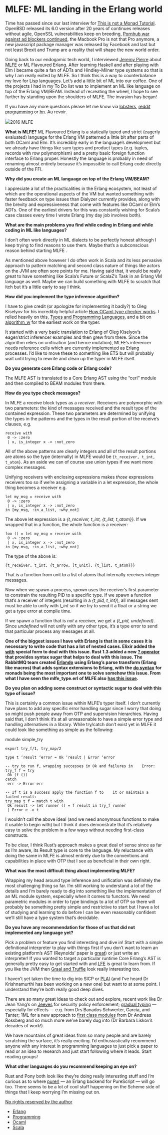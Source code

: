 # MLFE: ML landing in the Erlang world

Time has passed since our last interview for [This is not a Monad Tutorial](http://notamonadtutorial.com/). OpenBSD released its 6.0 version after 20 years of continues releases without agile, OpenSSL vulnerabilities keep on breeding, [Pornhub war against ad blockers continued](http://blog.bugreplay.com/post/152579164219/pornhubdodgesadblockersusingwebsockets), the Macbook Pro is not that Pro anymore, a new javascript package manager was released by Facebook and last but not least Brexit and Trump are a reality that will shape the new world order.

Going back to our endogamic tech world, I interviewed [Jeremy Pierre](http://noisycode.com/) about [MLFE](https://github.com/j14159/mlfe) or ML Flavoured Erlang. After learning Haskell and after playing with Elm I became quite a fan of ADTs and Hindley-Milner type systems so that is why I am really exited by MLFE. So I think this is a way to counterbalance my love for Lisp languages. Let’s add a little bit of ML into our coffee. One of the projects I had in my To Do list was to implement an ML like language on top of the Erlang VM/BEAM. Instead of recreating the wheel, I hope to see further by standing upon the shoulders of MLFE. The invasion has began!

If you have any more questions please let me know via [lobsters](https://lobste.rs/s/vw8zb2/d_day_invasion_with_mlfe_ml_landing_erlang), [reddit programming](https://www.reddit.com/r/programming/comments/5d2ooi/dday_invasion_with_mlfe_ml_landing_in_the_erlang/) or [hn](https://news.ycombinator.com/item?id=12958099). Au revoir.

![](https://miro.medium.com/max/410/1*VHoeeRQqosE3Woi37aHFeA.jpeg)2016 MLFE

**What is MLFE?**
ML Flavoured Erlang is a statically typed and strict (eagerly evaluated) language for the Erlang VM patterned a little bit after parts of both OCaml and Elm. It’s incredibly early in the language’s development but we already have things like sum types and product types (e.g. tuples, records with row polymorphism) and a pretty basic foreign function interface to Erlang proper. Honestly the language is probably in need of renaming almost entirely because it’s impossible to call Erlang code directly outside of the FFI.  
  
**Why did you create an ML language on top of the Erlang VM/BEAM?**

I appreciate a lot of the practicalities in the Erlang ecosystem, not least of which are the operational aspects of the VM but wanted something with faster feedback on type issues than Dialyzer currently provides, along with the brevity and expressiveness that come with features like OCaml or Elm’s ADTs. One of the earliest drivers for this was constantly wishing for Scala’s case classes every time I wrote Erlang (my day job involves both).

**What are the main problems you find while coding in Erlang and while coding in ML like languages?**

I don’t often work directly in ML dialects to be perfectly honest although I keep trying to find reasons to use them. Maybe that’s a subconscious reason behind starting MLFE .

As mentioned above however I do often work in Scala and its less pervasive approach to pattern matching and second class nature of things like actors on the JVM are often sore points for me. Having said that, it would be really great to have something like Scala’s Future or ScalaZ’s Task in an Erlang VM language as well. Maybe we can build something with MLFE to scratch that itch but it’s a little early to say I think.

**How did you implement the type inference algorithm?**

I have to give credit (or apologize for implementing it badly?) to Oleg Kiselyov for his incredibly helpful article [How OCaml type checker works](http://okmij.org/ftp/ML/generalization.html). I relied heavily on this, [Types and Programming Languages](https://www.cis.upenn.edu/~bcpierce/tapl/), and a bit on [algorithm_w](https://github.com/tomprimozic/type-systems/tree/master/algorithm_w) for the earliest work on the typer.

It started with a very basic translation to Erlang of Oleg Kiselyov’s eager/strict inferencer examples and then grew from there. Since the algorithm relies on unification (and hence mutation), MLFE’s inferencer needs reference cells which are currently implemented as Erlang processes. I’d like to move these to something like ETS but will probably wait until trying to rewrite and clean up the typer in MLFE itself.  
  
**Do you generate core Erlang code or Erlang code?**

The MLFE AST is translated to a Core Erlang AST using the “cerl” module and then compiled to BEAM modules from there.

**How do you type check messages?**

In MLFE a receive block types as a _receiver_. Receivers are polymorphic with two parameters: the kind of messages received and the result type of the contained expression. These two parameters are determined by unifying the types in the patterns and the types in the result portion of the receive’s clauses, e.g.

    receive with   
     0 -> :zero  
     | x, is_integer x -> :not_zero
     
All of the above patterns are clearly integers and all of the result portions are atoms so the type (internally) in MLFE would be `{t_receiver, t_int, t_atom}`. As an aside we can of course use union types if we want more complex messages.

Unifying receivers with enclosing expressions makes _those_ expressions receivers too so if we’re assigning a variable in a let expression, the whole thing becomes a receiver e.g.

    let my_msg = receive with  
     0 -> :zero  
     | x, is_integer x -> :not_zero   
    in [my_msg, :in_a_list, :why_not]

The above let expression is a _{t_receiver, t_int, {t_list, t_atom}}._ If we wrapped that in a function, the whole function is a receiver:

    foo () = let my_msg = receive with   
     0 -> :zero  
     | x, is_integer x -> :not_zero   
    in [my_msg, :in_a_list, :why_not]

The type of the above is:

    {t_receiver, t_int, {t_arrow, [t_unit], {t_list, t_atom}}}
    
That is a function from unit to a list of atoms that internally receives integer messages.

Now when we spawn a process, _spawn_ uses the receiver’s first parameter to constrain the resulting PID to a specific type. If we spawn a function that’s a receiver of integers (resulting in a _{t_pid, t_int}_), all messages sent must be able to unify with _t_int_ so if we try to send it a float or a string we get a type error at compile time.

If we spawn a function that is _not_ a receiver, we get a _{t_pid, undefined}_. Since _undefined_ will not unify with any other type, it’s a type error to send that particular process any messages at all.

**One of the biggest issues I have with Erlang is that in some cases it is necessary to write code that has a lot of nested cases. Elixir added the** [**with**](http://learningelixir.joekain.com/learning-elixir-with/) **special form to deal with this issue. Rust 1.3 added a new** [**? operator**](https://blog.rust-lang.org/2016/11/10/Rust-1.13.html#the--operator) **that provides syntax sugar that helps to deal with this issue. The RabbitMQ team created** [**Erlando**](https://www.rabbitmq.com/blog/2011/05/17/can-you-hear-the-drums-erlando/) **using Erlang’s parse transform (Erlang like macros) that adds syntax extensions to Erlang, with the** [**do syntax**](https://github.com/rabbitmq/erlando#user-content-lots-of-different-types-of-monads) **for monads being the most important one to solve somehow this issue. From what I have seen the mlfe_type.erl of MLFE also** [**has this issue**](https://github.com/j14159/mlfe/blob/master/src/mlfe_typer.erl#L403-L427)**.**

**Do you plan on adding some construct or syntactic sugar to deal with this type of issue?**

This is certainly a common issue within MLFE’s typer itself. I don’t currently have plans to add any specific error handling sugar since I worry that doing so might push people away from OTP and supervision hierarchies. Having said that, I don’t think it’s at all unreasonable to have a simple error type and handling alternatives in a library. While try/catch don’t exist yet in MLFE it could look like something as simple as the following:


 module simple_try 
    
    export try_f/1, try_map/2
    
    type t ‘result ‘error = Ok ‘result | Error ‘error
    
    -- try to run f, wrapping successes in Ok and failures in    Error:  
    try_f f = try  
     Ok (f ())  
    catch  
     err -> Error err
     
    -- If t is a success apply the function f to    it or maintain a failed result:  
    try_map t f = match t with  
     Ok result -> let runner () = f result in try_f runner  
     | Error e -> t

I wouldn’t call the above ideal (and we need anonymous functions to make it usable to begin with) but I think it does demonstrate that it’s relatively easy to solve the problem in a few ways without needing first-class constructs.

To be clear, I think Rust’s approach makes a great deal of sense since as far as I’m aware, its Result type is core to the language. My reluctance with doing the same in MLFE is almost entirely due to the conventions and capabilities in place with OTP that I see as beneficial in their own right.

**What was the most difficult thing about implementing MLFE?**

Wrapping my head around type inference and unification was definitely the most challenging thing so far. I’m still working to understand a lot of the details and I’m barely ready to dig into something like the implementation of an ML module system, especially when it comes to functors. We need parametric modules in order to type bindings to a lot of OTP so there will probably be something pretty simple and restrictive to start but I have a lot of studying and learning to do before I can be even reasonably confident we’ll still have a type system that’s decidable.  
  
**Do you have any recommendation for those of us that did not implemented any language yet?**

Pick a problem or feature you find interesting and dive in! Start with a simple definitional interpreter to play with things first if you don’t want to learn an existing platform’s AST (Reynolds’ paper is [great](http://surface.syr.edu/cgi/viewcontent.cgi?article=1012&context=lcsmith_other)) or just write an interpreter! If you wanted to target a particular runtime Core Erlang’s AST is generally pretty easy to get started with and [LFE](https://github.com/lfe/) is great to learn from. If you like the JVM then [Graal and Truffle](https://github.com/graalvm) look really interesting too.

I haven’t yet taken the time to dig into SICP or [PLAI](http://cs.brown.edu/~sk/Publications/Books/ProgLangs/) (and I’ve heard Dr Krishnamurthi has been working on a new one) but want to at some point. I understand they’re both really good deep dives.

There are so many great ideas to check out and explore, recent work like Dr Jean Yang’s on [Jeeves](http://projects.csail.mit.edu/jeeves/) for security policy enforcement; [gradual typing](http://www.cs.ubc.ca/~rxg/gtes.pdf) — especially for effects — e.g. from Drs Banados Schwerter, Garcia, and Tanter; 1ML for a new approach to [first class modules](https://people.mpi-sws.org/~rossberg/1ml/) from Dr Andreas Rossberg and so much more we’ve barely dug into (Dr Barbara Liskov’s decades of work!).

We have mountains of great ideas from so many people and are barely scratching the surface, it’s really exciting. I’d enthusiastically recommend anyone with any interest in programming languages to just pick a paper to read or an idea to research and just start following where it leads. Start reading groups!  
  
**What other languages do you recommend keeping an eye on?**

Rust and Pony both look like they’re doing really interesting stuff and I’m curious as to where [purerl](https://github.com/purerl) — an Erlang backend for PureScript — will go too. There seems to be a lot of cool stuff happening on the Scheme side of things that I keep worrying I’m missing out on.

[No rights reserved by the author](http://creativecommons.org/publicdomain/zero/1.0/)



-   [Erlang](https://notamonadtutorial.com/tagged/erlang)
-   [Programming](https://notamonadtutorial.com/tagged/programming)
-   [Ocaml](https://notamonadtutorial.com/tagged/ocaml)
-   [Scala](https://notamonadtutorial.com/tagged/scala)
